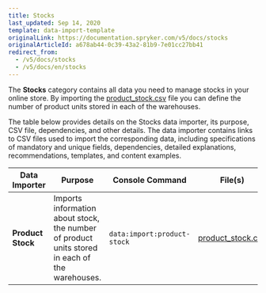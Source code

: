 ```yaml
---
title: Stocks
last_updated: Sep 14, 2020
template: data-import-template
originalLink: https://documentation.spryker.com/v5/docs/stocks
originalArticleId: a678ab44-0c39-43a2-81b9-7e01cc27bb41
redirect_from:
  - /v5/docs/stocks
  - /v5/docs/en/stocks
---
```


The **Stocks** category contains all data you need to manage stocks in your online store. 
By importing the [product_stock.csv](/docs/scos/dev/data-import/{{page.version}}/data-import-categories/catalog-setup/stocks/file-details-product-stock.csv.html) file you can define the number of product units stored in each of the warehouses.

The table below provides details on the Stocks data importer, its purpose, CSV file, dependencies, and other details. The data importer contains links to CSV files used to import the corresponding data, including specifications of mandatory and unique fields, dependencies, detailed explanations, recommendations, templates, and content examples.

| Data Importer | Purpose | Console Command| File(s) | Dependencies |
| --- | --- | --- | --- |--- |
| **Product Stock**   | Imports information about stock, the number of product units stored in each of the warehouses. |`data:import:product-stock` |[product_stock.csv](/docs/scos/dev/data-import/{{page.version}}/data-import-categories/catalog-setup/stocks/file-details-product-stock.csv.html) |<ul><li>[product_concrete.csv](/docs/scos/dev/data-import/{{page.version}}/data-import-categories/catalog-setup/products/file-details-product-concrete.csv.html)</li><li>[warehouse.csv](/docs/scos/dev/data-import/{{page.version}}/data-import-categories/commerce-setup/file-details-warehouse.csv.html)</li></ul> |
